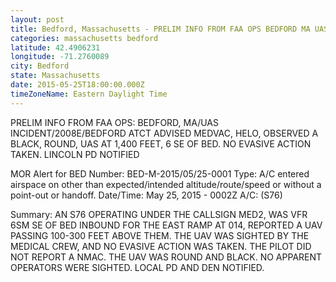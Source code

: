 ```yaml
---
layout: post
title: Bedford, Massachusetts - PRELIM INFO FROM FAA OPS BEDFORD MA UAS INCIDENT 2008E BEDFORD ATCT ADVISED MEDVAC HELO
categories: massachusetts bedford
latitude: 42.4906231
longitude: -71.2760089
city: Bedford
state: Massachusetts
date: 2015-05-25T18:00:00.000Z
timeZoneName: Eastern Daylight Time
---
```


PRELIM INFO FROM FAA OPS: BEDFORD, MA/UAS INCIDENT/2008E/BEDFORD ATCT ADVISED MEDVAC, HELO, OBSERVED A BLACK, ROUND, UAS AT 1,400 FEET, 6 SE OF BED. NO EVASIVE ACTION TAKEN. LINCOLN PD NOTIFIED 

MOR Alert for BED
Number: BED-M-2015/05/25-0001
Type: A/C entered airspace on other than expected/intended altitude/route/speed or without a point-out or handoff.
Date/Time: May 25, 2015 - 0002Z
A/C: (S76)

Summary: AN S76 OPERATING UNDER THE CALLSIGN MED2, WAS VFR 6SM SE OF BED INBOUND FOR THE EAST RAMP AT 014, REPORTED A UAV PASSING 100-300 FEET ABOVE THEM. THE UAV WAS SIGHTED BY THE MEDICAL CREW, AND NO EVASIVE ACTION WAS TAKEN. THE PILOT DID NOT REPORT A NMAC. THE UAV WAS ROUND AND BLACK. NO APPARENT OPERATORS WERE SIGHTED. LOCAL PD AND DEN NOTIFIED.
